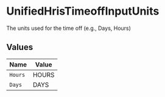 # UnifiedHrisTimeoffInputUnits

The units used for the time off (e.g., Days, Hours)


## Values

| Name    | Value   |
| ------- | ------- |
| `Hours` | HOURS   |
| `Days`  | DAYS    |